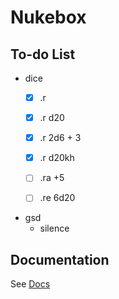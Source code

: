 # Nukebox

## To-do List

- dice
  - [x] .r
  - [x] .r d20
  - [x] .r 2d6 + 3
  - [x] .r d20kh

  - [ ] .ra +5
  - [ ] .re 6d20
  
- gsd
  - silence


## Documentation

See [Docs](https://nonebot.dev/)
